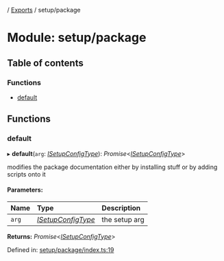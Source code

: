 [](../README.md) / [Exports](../modules.md) / setup/package

# Module: setup/package

## Table of contents

### Functions

- [default](setup_package.md#default)

## Functions

### default

▸ **default**(`arg`: [*ISetupConfigType*](../interfaces/setup.isetupconfigtype.md)): *Promise*<[*ISetupConfigType*](../interfaces/setup.isetupconfigtype.md)\>

modifies the package documentation either by installing stuff or by adding scripts onto it

#### Parameters:

Name | Type | Description |
:------ | :------ | :------ |
`arg` | [*ISetupConfigType*](../interfaces/setup.isetupconfigtype.md) | the setup arg    |

**Returns:** *Promise*<[*ISetupConfigType*](../interfaces/setup.isetupconfigtype.md)\>

Defined in: [setup/package/index.ts:19](https://github.com/onzag/itemize/blob/3efa2a4a/setup/package/index.ts#L19)
